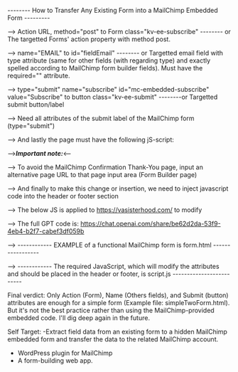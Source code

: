 -------- How to Transfer Any Existing Form into a MailChimp Embedded Form ---------


--> Action URL, method="post" to Form class="kv-ee-subscribe" -------- or The targetted Forms' action property with method post.

--> name="EMAIL" to id="fieldEmail" -------- or Targetted email field with type attribute (same for other fields (with regarding type) and exactly spelled according to MailChimp form builder fields). Must have the required="" attribute.

--> type="submit" name="subscribe" id="mc-embedded-subscribe" value="Subscribe" to button class="kv-ee-submit" --------or Targetted submit button/label

--> Need all attributes of the submit label of the MailChimp form (type="submit")

--> And lastly the page must have the following jS-script:
<script type="text/javascript" src="//s3.amazonaws.com/downloads.mailchimp.com/js/mc-validate.js"></script><script type="text/javascript">(function($) {window.fnames = new Array(); window.ftypes = new Array();fnames[0]='EMAIL';ftypes[0]='email';fnames[1]='FNAME';ftypes[1]='text';fnames[2]='LNAME';ftypes[2]='text';}(jQuery));var $mcj = jQuery.noConflict(true);</script></div>


-->***Important note:***<--

--> To avoid the MailChimp Confirmation Thank-You page, input an alternative page URL to that page input area (Form Builder page)

--> And finally to make this change or insertion, we need to inject javascript code into the header or footer section

--> The below JS is applied to https://vasisterhood.com/ to modify

--> The full GPT code is: https://chat.openai.com/share/be62d2da-53f9-4eb4-b2f7-cabef3df059b

--> ------------ EXAMPLE of a functional MailChimp form is form.html -----------------

--> ------------ The required JavaScript, which will modify the attributes and should be placed in the header or footer, is script.js -------------------------


Final verdict:
Only Action (Form), Name (Others fields), and Submit (button) attributes are enough for a simple form (Example file: simpleTwoForm.html). But it's not the best practice rather than using the MailChimp-provided embedded code. I'll dig deep again in the future.

Self Target:
-Extract field data from an existing form to a hidden MailChimp embedded form and transfer the data to the related MailChimp account.
- WordPress plugin for MailChimp
- A form-building web app.